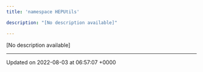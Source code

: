 ```yaml
---
title: 'namespace HEPUtils'

description: "[No description available]"

---
```







[No description available]






-------------------------------

Updated on 2022-08-03 at 06:57:07 +0000